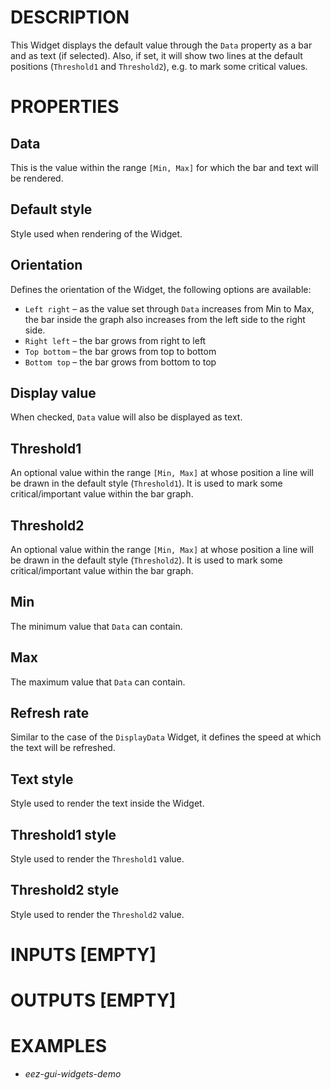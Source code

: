 # DESCRIPTION

This Widget displays the default value through the `Data` property as a bar and as text (if selected). Also, if set, it will show two lines at the default positions (`Threshold1` and `Threshold2`), e.g. to mark some critical values.

# PROPERTIES

## Data

This is the value within the range `[Min, Max]` for which the bar and text will be rendered.

## Default style

Style used when rendering of the Widget.

## Orientation

Defines the orientation of the Widget, the following options are available:

- `Left right` – as the value set through `Data` increases from Min to Max, the bar inside the graph also increases from the left side to the right side.
- `Right left` – the bar grows from right to left
- `Top bottom` – the bar grows from top to bottom
- `Bottom top` – the bar grows from bottom to top

## Display value

When checked, `Data` value will also be displayed as text.

## Threshold1

An optional value within the range `[Min, Max]` at whose position a line will be drawn in the default style (`Threshold1`). It is used to mark some critical/important value within the bar graph.

## Threshold2

An optional value within the range `[Min, Max]` at whose position a line will be drawn in the default style (`Threshold2`). It is used to mark some critical/important value within the bar graph.

## Min

The minimum value that `Data` can contain.

## Max

The maximum value that `Data` can contain.

## Refresh rate

Similar to the case of the `DisplayData` Widget, it defines the speed at which the text will be refreshed.

## Text style

Style used to render the text inside the Widget.

## Threshold1 style

Style used to render the `Threshold1` value.

## Threshold2 style

Style used to render the `Threshold2` value.

# INPUTS [EMPTY]

# OUTPUTS [EMPTY]

# EXAMPLES

* _eez-gui-widgets-demo_
